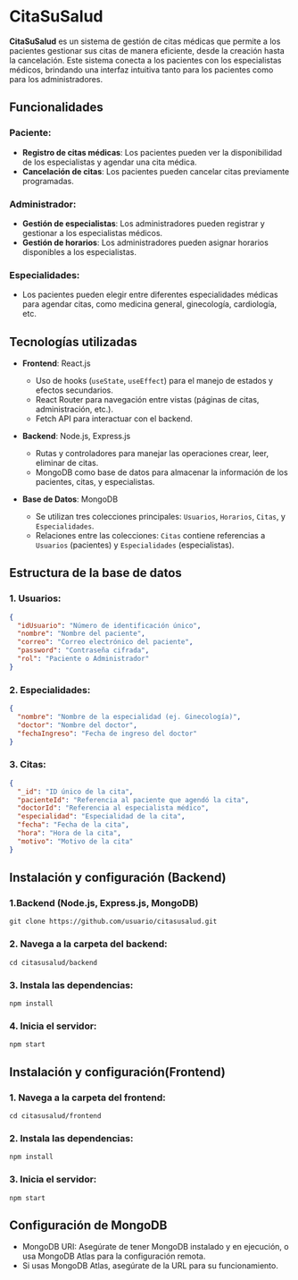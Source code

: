 # CitaSuSalud

**CitaSuSalud** es un sistema de gestión de citas médicas que permite a los pacientes gestionar sus citas de manera eficiente, desde la creación hasta la cancelación. Este sistema conecta a los pacientes con los especialistas médicos, brindando una interfaz intuitiva tanto para los pacientes como para los administradores.

## Funcionalidades

### Paciente:
- **Registro de citas médicas**: Los pacientes pueden ver la disponibilidad de los especialistas y agendar una cita médica.
- **Cancelación de citas**: Los pacientes pueden cancelar citas previamente programadas.
  
### Administrador:
- **Gestión de especialistas**: Los administradores pueden registrar y gestionar a los especialistas médicos.
- **Gestión de horarios**: Los administradores pueden asignar horarios disponibles a los especialistas.

### Especialidades:
- Los pacientes pueden elegir entre diferentes especialidades médicas para agendar citas, como medicina general, ginecología, cardiología, etc.

## Tecnologías utilizadas

- **Frontend**: React.js
  - Uso de hooks (`useState`, `useEffect`) para el manejo de estados y efectos secundarios.
  - React Router para navegación entre vistas (páginas de citas, administración, etc.).
  - Fetch API para interactuar con el backend.
  
- **Backend**: Node.js, Express.js
  - Rutas y controladores para manejar las operaciones crear, leer, eliminar de citas.
  - MongoDB como base de datos para almacenar la información de los pacientes, citas, y especialistas.
  
- **Base de Datos**: MongoDB
  - Se utilizan tres colecciones principales: `Usuarios`, `Horarios`, `Citas`, y `Especialidades`.
  - Relaciones entre las colecciones: `Citas` contiene referencias a `Usuarios` (pacientes) y `Especialidades` (especialistas).

## Estructura de la base de datos

### 1. **Usuarios**:
```json
{
  "idUsuario": "Número de identificación único",
  "nombre": "Nombre del paciente",
  "correo": "Correo electrónico del paciente",
  "password": "Contraseña cifrada",
  "rol": "Paciente o Administrador"
}
```
### 2. **Especialidades**:
```json
{
  "nombre": "Nombre de la especialidad (ej. Ginecología)",
  "doctor": "Nombre del doctor",
  "fechaIngreso": "Fecha de ingreso del doctor"
}
```
### 3. **Citas**:
```json
{
  "_id": "ID único de la cita",
  "pacienteId": "Referencia al paciente que agendó la cita",
  "doctorId": "Referencia al especialista médico",
  "especialidad": "Especialidad de la cita",
  "fecha": "Fecha de la cita",
  "hora": "Hora de la cita",
  "motivo": "Motivo de la cita"
}

```
## Instalación y configuración (Backend)
### 1.Backend (Node.js, Express.js, MongoDB)
```
git clone https://github.com/usuario/citasusalud.git
```
### 2. Navega a la carpeta del backend:
```
cd citasusalud/backend
```
### 3. Instala las dependencias:
```
npm install
```
### 4. Inicia el servidor:
```
npm start
```
## Instalación y configuración(Frontend)

### 1. Navega a la carpeta del frontend:
```
cd citasusalud/frontend
```
### 2. Instala las dependencias:
```
npm install
```
### 3. Inicia el servidor:
```
npm start
```

## Configuración de MongoDB
- MongoDB URI: Asegúrate de tener MongoDB instalado y en ejecución, o usa MongoDB Atlas para la configuración remota.
- Si usas MongoDB Atlas, asegúrate de la URL para su funcionamiento.
